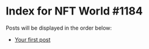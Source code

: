 # Index for NFT World #1184
Posts will be displayed in the order below:

- [Your first post](./001-first.md)

